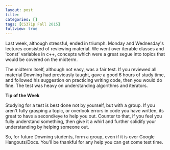 ```yaml
---
layout: post
title: 
categories: []
tags: [CS371p Fall 2015]
fullview: true
---
```


Last week, although stressful, ended in triumph. Monday and Wednesday's lectures consisted of reviewing material. We went over iterable classes and 'const' variables in c++, concepts which were a great segue into topics that would be covered on the midterm.

The midterm itself, although not easy, was a fair test. If you reviewed all material Downing had previously taught, gave a good 6 hours of study time, and followed his suggestion on practicing writing code, then you would do fine. The test was heavy on understanding algorithms and iterators. 



**Tip of the Week**

Studying for a test is best done not by yourself, but with a group. If you aren't fully grasping a topic, or overlook errors in code you have written, its great to have a second/eye to help you out. Counter to that, if you feel you fully understand something, then give it a whirl and further solidify your understanding by helping someone out. 

So, for future Downing students, form a group, even if it is over Google Hangouts/Docs. You'll be thankful for any help you can get come test time.


